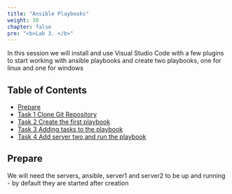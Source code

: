 ```yaml
---
title: "Ansible Playbooks"
weight: 30
chapter: false
pre: "<b>Lab 3. </b>"
---
```


In this session we will install and use Visual Studio Code with a few plugins to start working with ansible playbooks and create two playbooks, one for linux and one for windows

## Table of Contents

- [Prepare](#prepare)
- [Task 1 Clone Git Repository](#task-2-clone-git-repository)
- [Task 2 Create the first playbook](#task-3-create-the-first-playbook)
- [Task 3 Adding tasks to the playbook](#task-4-adding-tasks-to-the-playbook)
- [Task 4 Add server two and run the playbook](#task-5-add-server-two-and-run-the-playbook)

## Prepare

We will need the servers, ansible, server1 and server2 to be up and running - by default they are started after creation

